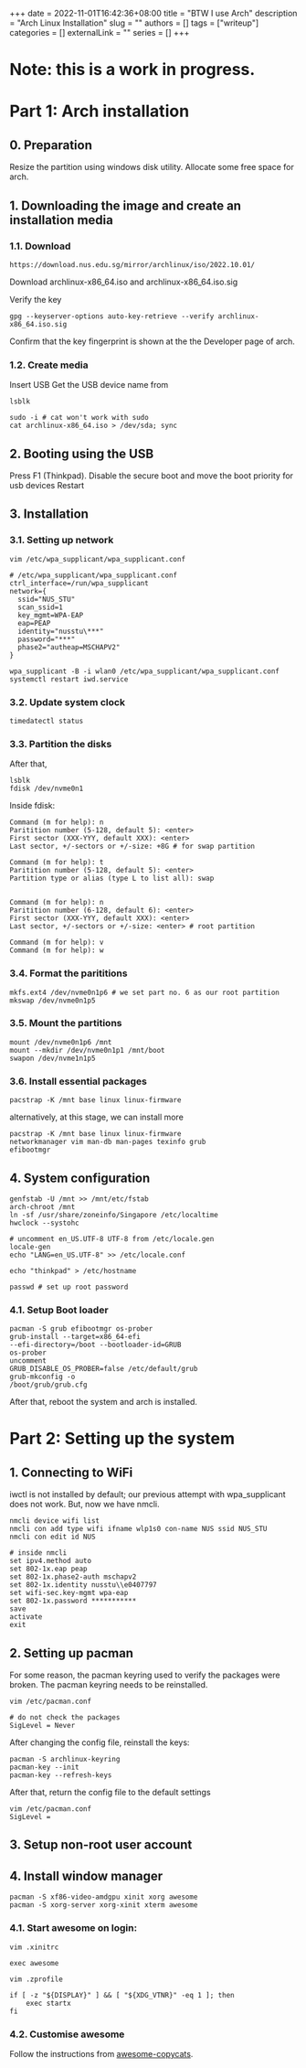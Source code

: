 +++
date = 2022-11-01T16:42:36+08:00
title = "BTW I use Arch"
description = "Arch Linux Installation"
slug = ""
authors = []
tags = ["writeup"]
categories = []
externalLink = ""
series = []
+++

# Note: this is a work in progress.

# Part 1: Arch installation

## 0. Preparation

Resize the partition using windows disk utility. Allocate some free space for arch.

## 1. Downloading the image and create an installation media

### 1.1. Download

```
https://download.nus.edu.sg/mirror/archlinux/iso/2022.10.01/
```

Download archlinux-x86_64.iso and archlinux-x86_64.iso.sig

Verify the key

```
gpg --keyserver-options auto-key-retrieve --verify archlinux-x86_64.iso.sig
```

Confirm that the key fingerprint is shown at the the Developer page of arch.

### 1.2. Create media

Insert USB
Get the USB device name from

```
lsblk
```

```
sudo -i # cat won't work with sudo
cat archlinux-x86_64.iso > /dev/sda; sync
```

## 2. Booting using the USB

Press F1 (Thinkpad).
Disable the secure boot and move the boot priority for usb devices
Restart

## 3. Installation

### 3.1. Setting up network

```
vim /etc/wpa_supplicant/wpa_supplicant.conf
```

```
# /etc/wpa_supplicant/wpa_supplicant.conf
ctrl_interface=/run/wpa_supplicant
network={
  ssid="NUS_STU"
  scan_ssid=1
  key_mgmt=WPA-EAP
  eap=PEAP
  identity="nusstu\***"
  password="***"
  phase2="autheap=MSCHAPV2"
}
```

```
wpa_supplicant -B -i wlan0 /etc/wpa_supplicant/wpa_supplicant.conf
systemctl restart iwd.service
```

### 3.2. Update system clock

```
timedatectl status
```

### 3.3. Partition the disks

After that,

```
lsblk
fdisk /dev/nvme0n1
```

Inside fdisk:

```
Command (m for help): n
Paritition number (5-128, default 5): <enter>
First sector (XXX-YYY, default XXX): <enter>
Last sector, +/-sectors or +/-size: +8G # for swap partition

Command (m for help): t
Paritition number (5-128, default 5): <enter>
Partition type or alias (type L to list all): swap


Command (m for help): n
Paritition number (6-128, default 6): <enter>
First sector (XXX-YYY, default XXX): <enter>
Last sector, +/-sectors or +/-size: <enter> # root partition

Command (m for help): v
Command (m for help): w
```

### 3.4. Format the parititions

```
mkfs.ext4 /dev/nvme0n1p6 # we set part no. 6 as our root partition
mkswap /dev/nvme0n1p5
```

### 3.5. Mount the partitions

```
mount /dev/nvme0n1p6 /mnt
mount --mkdir /dev/nvme0n1p1 /mnt/boot
swapon /dev/nvme1n1p5
```

### 3.6. Install essential packages

```
pacstrap -K /mnt base linux linux-firmware
```

alternatively, at this stage, we can install more

```
pacstrap -K /mnt base linux linux-firmware
networkmanager vim man-db man-pages texinfo grub
efibootmgr
```

## 4. System configuration

```
genfstab -U /mnt >> /mnt/etc/fstab
arch-chroot /mnt
ln -sf /usr/share/zoneinfo/Singapore /etc/localtime
hwclock --systohc
```

```
# uncomment en_US.UTF-8 UTF-8 from /etc/locale.gen
locale-gen
echo "LANG=en_US.UTF-8" >> /etc/locale.conf
```

```
echo "thinkpad" > /etc/hostname
```

```
passwd # set up root password
```

### 4.1. Setup Boot loader

```
pacman -S grub efibootmgr os-prober
grub-install --target=x86_64-efi
--efi-directory=/boot --bootloader-id=GRUB
os-prober
uncomment
GRUB_DISABLE_OS_PROBER=false /etc/default/grub
grub-mkconfig -o
/boot/grub/grub.cfg
```

After that, reboot the system and arch is installed.

# Part 2: Setting up the system

## 1. Connecting to WiFi

iwctl is not installed by default; our previous attempt with wpa_supplicant does not work. But, now we have nmcli.

```
nmcli device wifi list
nmcli con add type wifi ifname wlp1s0 con-name NUS ssid NUS_STU
nmcli con edit id NUS

# inside nmcli
set ipv4.method auto
set 802-1x.eap peap
set 802-1x.phase2-auth mschapv2
set 802-1x.identity nusstu\\e0407797
set wifi-sec.key-mgmt wpa-eap
set 802-1x.password ***********
save
activate
exit
```

## 2. Setting up pacman

For some reason, the pacman keyring used to verify the packages were broken. The pacman keyring needs to be reinstalled.

```
vim /etc/pacman.conf

# do not check the packages
SigLevel = Never
```

After changing the config file, reinstall the keys:

```
pacman -S archlinux-keyring
pacman-key --init
pacman-key --refresh-keys
```

After that, return the config file to the default settings

```
vim /etc/pacman.conf
SigLevel =
```

## 3. Setup non-root user account

## 4. Install window manager

```
pacman -S xf86-video-amdgpu xinit xorg awesome
pacman -S xorg-server xorg-xinit xterm awesome
```

### 4.1. Start awesome on login:

```
vim .xinitrc

exec awesome
```

```
vim .zprofile

if [ -z "${DISPLAY}" ] && [ "${XDG_VTNR}" -eq 1 ]; then
	exec startx
fi
```

### 4.2. Customise awesome

Follow the instructions from [awesome-copycats](https://github.com/lcpz/awesome-copycats).
